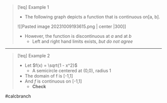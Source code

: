 > [!eq] Example 1
>- The following graph depicts a function that is continuous on\[a, b].
> 
>![[Pasted image 20231009193615.png | center |300]]
>- However, the function is discontinuous at $a$ and at $b$
>	- Left and right hand limits exists, *but do not agree*

___
> [!eq] Example 2
> - Let $f(x) = \sqrt{1 - x^2}$
> 	- A semicircle centered at \(0,0), radius 1
> - The domain of f is \[-1,1]
> - And $f$ is continuous on \[-1,1]
> 	- **Check**

#calcbranch 